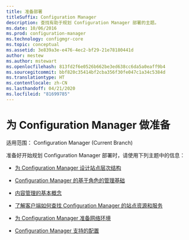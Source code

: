 ```yaml
---
title: 准备部署
titleSuffix: Configuration Manager
description: 查找有助于规划 Configuration Manager 部署的主题。
ms.date: 10/06/2016
ms.prod: configuration-manager
ms.technology: configmgr-core
ms.topic: conceptual
ms.assetid: 3e839a3e-e476-4ec2-bf29-21e78180441d
author: mestew
ms.author: mstewart
ms.openlocfilehash: 813fd2f6e0526b662be3ed638cc6da5a0eaff9b4
ms.sourcegitcommit: bbf820c35414bf2cba356f30fe047c1a34c5384d
ms.translationtype: HT
ms.contentlocale: zh-CN
ms.lasthandoff: 04/21/2020
ms.locfileid: "81699785"
---
```

# <a name="get-ready-for-configuration-manager"></a>为 Configuration Manager 做准备

适用范围：  Configuration Manager (Current Branch)

准备好开始规划 Configuration Manager 部署时，请使用下列主题中的信息：  


-   [为 Configuration Manager 设计站点层次结构](../../core/plan-design/hierarchy/design-a-hierarchy-of-sites.md)  

-   [Configuration Manager 的基于角色的管理基础](../../core/understand/fundamentals-of-role-based-administration.md)  

-   [内容管理的基本概念](../../core/plan-design/hierarchy/fundamental-concepts-for-content-management.md)  

-   [了解客户端如何查找 Configuration Manager 的站点资源和服务](../../core/plan-design/hierarchy/understand-how-clients-find-site-resources-and-services.md)  

-   [为 Configuration Manager 准备网络环境](network/configure-firewalls-ports-domains.md)  

-   [Configuration Manager 支持的配置](../../core/plan-design/configs/supported-configurations.md)  
